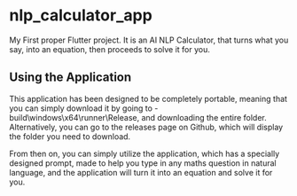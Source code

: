 # nlp_calculator_app

My First proper Flutter project. It is an AI NLP Calculator, that turns what you say, into an equation, then proceeds to solve it for you.

## Using the Application

This application has been designed to be completely portable, meaning that you can simply download it by going to - build\windows\x64\runner\Release, and downloading the entire folder. Alternatively, you can go to the releases page on Github, which will display the folder you need to download.

From then on, you can simply utilize the application, which has a specially designed prompt, made to help you type in any maths question in natural language, and the application will turn it into an equation and solve it for you.